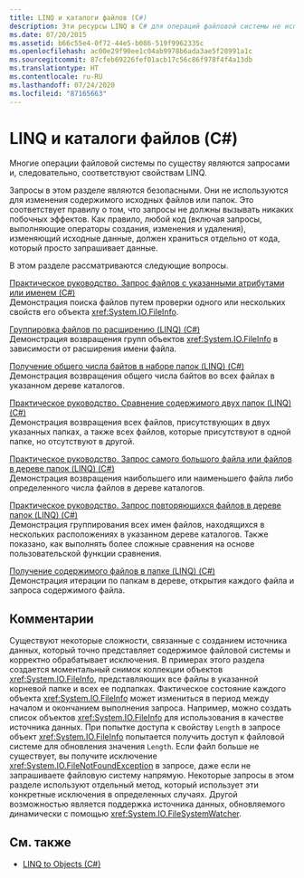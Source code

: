 ```yaml
---
title: LINQ и каталоги файлов (C#)
description: Эти ресурсы LINQ в C# для операций файловой системы не используются для изменения содержимого файлов или папок.
ms.date: 07/20/2015
ms.assetid: b66c55e4-0f72-44e5-b086-519f9962335c
ms.openlocfilehash: ac00e29f90ee1c04ab9978b6ada3ae5f28991a1c
ms.sourcegitcommit: 87cfeb69226fef01acb17c56c86f978f4f4a13db
ms.translationtype: HT
ms.contentlocale: ru-RU
ms.lasthandoff: 07/24/2020
ms.locfileid: "87165663"
---
```

# <a name="linq-and-file-directories-c"></a>LINQ и каталоги файлов (C#)

Многие операции файловой системы по существу являются запросами и, следовательно, соответствуют свойствам LINQ.  
  
 Запросы в этом разделе являются безопасными. Они не используются для изменения содержимого исходных файлов или папок. Это соответствует правилу о том, что запросы не должны вызывать никаких побочных эффектов. Как правило, любой код (включая запросы, выполняющие операторы создания, изменения и удаления), изменяющий исходные данные, должен храниться отдельно от кода, который просто запрашивает данные.  
  
 В этом разделе рассматриваются следующие вопросы.  
  
 [Практическое руководство. Запрос файлов с указанными атрибутами или именем (C#)](./how-to-query-for-files-with-a-specified-attribute-or-name.md)\
 Демонстрация поиска файлов путем проверки одного или нескольких свойств его объекта <xref:System.IO.FileInfo>.  
  
 [Группировка файлов по расширению (LINQ) (C#)](./how-to-group-files-by-extension-linq.md)\
 Демонстрация возвращения групп объектов <xref:System.IO.FileInfo> в зависимости от расширения имени файла.  
  
 [Получение общего числа байтов в наборе папок (LINQ) (C#)](./how-to-query-for-the-total-number-of-bytes-in-a-set-of-folders-linq.md)\
 Демонстрация возвращения общего числа байтов во всех файлах в указанном дереве каталогов.  
  
 [Практическое руководство. Сравнение содержимого двух папок (LINQ) (C#)](./how-to-compare-the-contents-of-two-folders-linq.md)  
 Демонстрация возвращения всех файлов, присутствующих в двух указанных папках, а также всех файлов, которые присутствуют в одной папке, но отсутствуют в другой.  
  
 [Практическое руководство. Запрос самого большого файла или файлов в дереве папок (LINQ) (C#)](./how-to-query-for-the-largest-file-or-files-in-a-directory-tree-linq.md)\
 Демонстрация возвращения наибольшего или наименьшего файла либо определенного числа файлов в дереве каталогов.  
  
 [Практическое руководство. Запрос повторяющихся файлов в дереве папок (LINQ) (C#)](./how-to-query-for-duplicate-files-in-a-directory-tree-linq.md)\
 Демонстрация группирования всех имен файлов, находящихся в нескольких расположениях в указанном дереве каталогов. Также показано, как выполнять более сложные сравнения на основе пользовательской функции сравнения.  
  
 [Получение содержимого файлов в папке (LINQ) (C#)](./how-to-query-the-contents-of-files-in-a-folder-lin.md)\
 Демонстрация итерации по папкам в дереве, открытия каждого файла и запроса содержимого файла.  
  
## <a name="comments"></a>Комментарии  
 Существуют некоторые сложности, связанные с созданием источника данных, который точно представляет содержимое файловой системы и корректно обрабатывает исключения. В примерах этого раздела создается моментальный снимок коллекции объектов <xref:System.IO.FileInfo>, представляющих все файлы в указанной корневой папке и всех ее подпапках. Фактическое состояние каждого объекта <xref:System.IO.FileInfo> может измениться в период между началом и окончанием выполнения запроса. Например, можно создать список объектов <xref:System.IO.FileInfo> для использования в качестве источника данных. При попытке доступа к свойству `Length` в запросе объект <xref:System.IO.FileInfo> попытается получить доступ к файловой системе для обновления значения `Length`. Если файл больше не существует, вы получите исключение <xref:System.IO.FileNotFoundException> в запросе, даже если не запрашиваете файловую систему напрямую. Некоторые запросы в этом разделе используют отдельный метод, который использует эти конкретные исключения в определенных случаях. Другой возможностью является поддержка источника данных, обновляемого динамически с помощью <xref:System.IO.FileSystemWatcher>.  
  
## <a name="see-also"></a>См. также

- [LINQ to Objects (C#)](./linq-to-objects.md)
